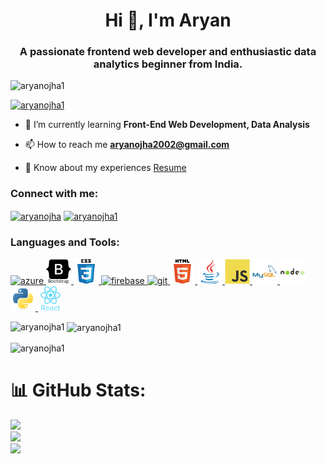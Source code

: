 <h1 align="center">Hi 👋, I'm Aryan</h1>
<h3 align="center">A passionate frontend web developer and enthusiastic data analytics beginner from India.</h3>

<p align="left"> <img src="https://komarev.com/ghpvc/?username=aryanojha1&label=Profile%20views&color=0e75b6&style=flat" alt="aryanojha1" /> </p>

<p align="left"> <a href="https://github.com/ryo-ma/github-profile-trophy"><img src="https://github-profile-trophy.vercel.app/?username=aryanojha1" alt="aryanojha1" /></a> </p>

- 🌱 I’m currently learning **Front-End Web Development, Data Analysis**

- 📫 How to reach me **aryanojha2002@gmail.com**

- 📄 Know about my experiences [Resume](https://drive.google.com/file/d/13-hNSsTEuU9YxBZp-xXuPWyyiWmYEaUx/view?usp=drive_link)

<h3 align="left">Connect with me:</h3>
<p align="left">
<a href="https://linkedin.com/in/aryanojha" target="blank"><img align="center" src="https://raw.githubusercontent.com/rahuldkjain/github-profile-readme-generator/master/src/images/icons/Social/linked-in-alt.svg" alt="aryanojha" height="30" width="40" /></a>
<a href="https://www.leetcode.com/aryanojha1" target="blank"><img align="center" src="https://raw.githubusercontent.com/rahuldkjain/github-profile-readme-generator/master/src/images/icons/Social/leet-code.svg" alt="aryanojha1" height="30" width="40" /></a>
</p>

<h3 align="left">Languages and Tools:</h3>
<p align="left"> <a href="https://azure.microsoft.com/en-in/" target="_blank" rel="noreferrer"> <img src="https://www.vectorlogo.zone/logos/microsoft_azure/microsoft_azure-icon.svg" alt="azure" width="40" height="40"/> </a> <a href="https://getbootstrap.com" target="_blank" rel="noreferrer"> <img src="https://raw.githubusercontent.com/devicons/devicon/master/icons/bootstrap/bootstrap-plain-wordmark.svg" alt="bootstrap" width="40" height="40"/> </a> <a href="https://www.w3schools.com/css/" target="_blank" rel="noreferrer"> <img src="https://raw.githubusercontent.com/devicons/devicon/master/icons/css3/css3-original-wordmark.svg" alt="css3" width="40" height="40"/> </a> <a href="https://firebase.google.com/" target="_blank" rel="noreferrer"> <img src="https://www.vectorlogo.zone/logos/firebase/firebase-icon.svg" alt="firebase" width="40" height="40"/> </a> <a href="https://git-scm.com/" target="_blank" rel="noreferrer"> <img src="https://www.vectorlogo.zone/logos/git-scm/git-scm-icon.svg" alt="git" width="40" height="40"/> </a> <a href="https://www.w3.org/html/" target="_blank" rel="noreferrer"> <img src="https://raw.githubusercontent.com/devicons/devicon/master/icons/html5/html5-original-wordmark.svg" alt="html5" width="40" height="40"/> </a> <a href="https://www.java.com" target="_blank" rel="noreferrer"> <img src="https://raw.githubusercontent.com/devicons/devicon/master/icons/java/java-original.svg" alt="java" width="40" height="40"/> </a> <a href="https://developer.mozilla.org/en-US/docs/Web/JavaScript" target="_blank" rel="noreferrer"> <img src="https://raw.githubusercontent.com/devicons/devicon/master/icons/javascript/javascript-original.svg" alt="javascript" width="40" height="40"/> </a> <a href="https://www.mysql.com/" target="_blank" rel="noreferrer"> <img src="https://raw.githubusercontent.com/devicons/devicon/master/icons/mysql/mysql-original-wordmark.svg" alt="mysql" width="40" height="40"/> </a> <a href="https://nodejs.org" target="_blank" rel="noreferrer"> <img src="https://raw.githubusercontent.com/devicons/devicon/master/icons/nodejs/nodejs-original-wordmark.svg" alt="nodejs" width="40" height="40"/> </a> <a href="https://www.python.org" target="_blank" rel="noreferrer"> <img src="https://raw.githubusercontent.com/devicons/devicon/master/icons/python/python-original.svg" alt="python" width="40" height="40"/> </a> <a href="https://reactjs.org/" target="_blank" rel="noreferrer"> <img src="https://raw.githubusercontent.com/devicons/devicon/master/icons/react/react-original-wordmark.svg" alt="react" width="40" height="40"/> </a> </p>
<p><img align="left" src="https://github-readme-stats.vercel.app/api/top-langs?username=aryanojha1&show_icons=true&locale=en&layout=compact" alt="aryanojha1" /></p>

<p>&nbsp;<img align="center" src="https://github-readme-stats.vercel.app/api?username=aryanojha1&show_icons=true&locale=en" alt="aryanojha1" /></p>

<p><img align="center" src="https://github-readme-streak-stats.herokuapp.com/?user=aryanojha1&" alt="aryanojha1" /></p>

# 📊 GitHub Stats:
![](https://github-readme-stats.vercel.app/api?username=aryanojha1&theme=dark&hide_border=false&include_all_commits=true&count_private=true)<br/>
![](https://github-readme-streak-stats.herokuapp.com/?user=aryanojha1&theme=dark&hide_border=false)<br/>
![](https://github-readme-stats.vercel.app/api/top-langs/?username=aryanojha1&theme=dark&hide_border=false&include_all_commits=true&count_private=true&layout=compact)
